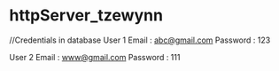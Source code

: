 # httpServer_tzewynn
//Credentials in database
User 1
Email : abc@gmail.com
Password : 123

User 2
Email : www@gmail.com
Password : 111


